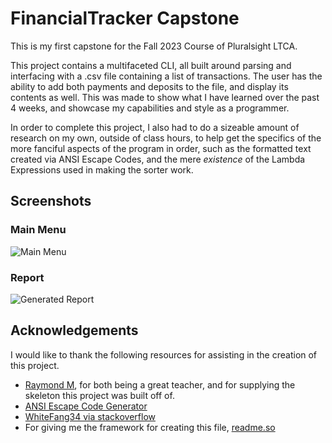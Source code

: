 # FinancialTracker Capstone

This is my first capstone for the Fall 2023 Course of Pluralsight LTCA.

This project contains a multifaceted CLI, all built around parsing and interfacing with a .csv file containing a list of transactions. The user has the ability to add both payments and deposits to the file, and display its contents as well. This was made to show what I have learned over the past 4 weeks, and showcase my capabilities and style as a programmer.

In order to complete this project, I also had to do a sizeable amount of research on my own, outside of class hours, to help get the specifics of the more fanciful aspects of the program in order, such as the formatted text created via ANSI Escape Codes, and the mere *existence* of the Lambda Expressions used in making the sorter work. 

## Screenshots

### Main Menu

![Main Menu](https://images2.imgbox.com/ef/bf/Ry9WzuPy_o.png)

### Report

![Generated Report](https://images2.imgbox.com/f2/f6/9vpIEApE_o.png)

## Acknowledgements

I would like to thank the following resources for assisting in the creation of this project.

- [Raymond M](https://github.com/RayMaroun), for both being a great teacher, and for supplying the skeleton this project was built off of.
- [ANSI Escape Code Generator](https://ansi.gabebanks.net)
- [WhiteFang34 via stackoverflow](https://stackoverflow.com/questions/5762491/how-to-print-color-in-console-using-system-out-println)
- For giving me the framework for creating this file, [readme.so](https://readme.so/editor)
